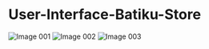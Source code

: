 # User-Interface-Batiku-Store
![Image 001](https://user-images.githubusercontent.com/90291471/133171072-1d5ccc7b-0d03-49be-9877-3e5f06220469.png)
![Image 002](https://user-images.githubusercontent.com/90291471/133171080-99af32c8-3624-4a92-9511-18c52fcdf1b0.png)
![Image 003](https://user-images.githubusercontent.com/90291471/133171082-19f9cdae-da1b-49dd-836a-0e38b7916576.png)

